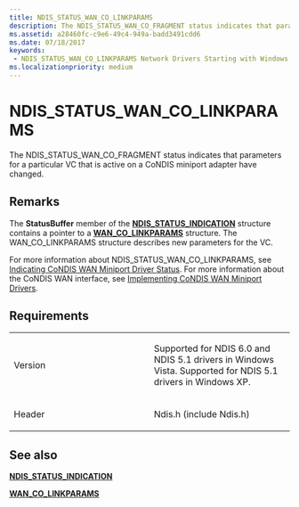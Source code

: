```yaml
---
title: NDIS_STATUS_WAN_CO_LINKPARAMS
description: The NDIS_STATUS_WAN_CO_FRAGMENT status indicates that parameters for a particular VC that is active on a CoNDIS miniport adapter have changed.
ms.assetid: a28460fc-c9e6-49c4-949a-badd3491cdd6
ms.date: 07/18/2017
keywords:
 - NDIS_STATUS_WAN_CO_LINKPARAMS Network Drivers Starting with Windows Vista
ms.localizationpriority: medium
---
```


# NDIS\_STATUS\_WAN\_CO\_LINKPARAMS


The NDIS\_STATUS\_WAN\_CO\_FRAGMENT status indicates that parameters for a particular VC that is active on a CoNDIS miniport adapter have changed.

Remarks
-------

The **StatusBuffer** member of the [**NDIS\_STATUS\_INDICATION**](https://docs.microsoft.com/windows-hardware/drivers/ddi/ndis/ns-ndis-_ndis_status_indication) structure contains a pointer to a [**WAN\_CO\_LINKPARAMS**](https://docs.microsoft.com/previous-versions/windows/hardware/network/ff565819(v=vs.85)) structure. The WAN\_CO\_LINKPARAMS structure describes new parameters for the VC.

For more information about NDIS\_STATUS\_WAN\_CO\_LINKPARAMS, see [Indicating CoNDIS WAN Miniport Driver Status](https://docs.microsoft.com/windows-hardware/drivers/network/indicating-condis-wan-miniport-driver-status). For more information about the CoNDIS WAN interface, see [Implementing CoNDIS WAN Miniport Drivers](https://docs.microsoft.com/windows-hardware/drivers/network/implementing-condis-wan-miniport-drivers).

Requirements
------------

<table>
<colgroup>
<col width="50%" />
<col width="50%" />
</colgroup>
<tbody>
<tr class="odd">
<td><p>Version</p></td>
<td><p>Supported for NDIS 6.0 and NDIS 5.1 drivers in Windows Vista. Supported for NDIS 5.1 drivers in Windows XP.</p></td>
</tr>
<tr class="even">
<td><p>Header</p></td>
<td>Ndis.h (include Ndis.h)</td>
</tr>
</tbody>
</table>

## See also


[**NDIS\_STATUS\_INDICATION**](https://docs.microsoft.com/windows-hardware/drivers/ddi/ndis/ns-ndis-_ndis_status_indication)

[**WAN\_CO\_LINKPARAMS**](https://docs.microsoft.com/previous-versions/windows/hardware/network/ff565819(v=vs.85))

 

 




